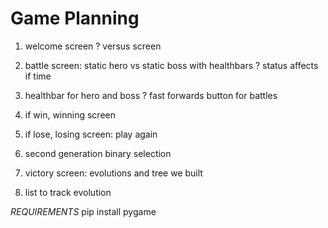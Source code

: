 # Game Planning

1. welcome screen
? versus screen

2. battle screen: static hero vs static boss with healthbars
? status affects if time

3. healthbar for hero and boss
? fast forwards button for battles

4. if win, winning screen

5. if lose, losing screen: play again

6. second generation binary selection

7. victory screen: evolutions and tree we built

8. list to track evolution




*REQUIREMENTS* 
pip install pygame
